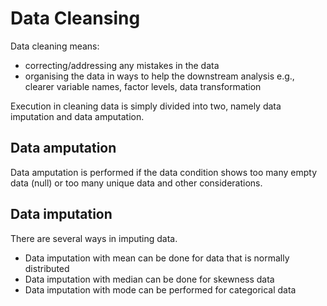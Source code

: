 # Data Cleansing
Data cleaning means:
- correcting/addressing any mistakes in the data
- organising the data in ways to help the downstream analysis e.g., clearer variable names, factor levels, data transformation

Execution in cleaning data is simply divided into two, namely data imputation and data amputation.
## Data amputation
Data amputation is performed if the data condition shows too many empty data (null) or too many unique data and other considerations.
## Data imputation
There are several ways in imputing data.
 - Data imputation with mean can be done for data that is normally distributed
 - Data imputation with median can be done for skewness data
 - Data imputation with mode can be performed for categorical data

